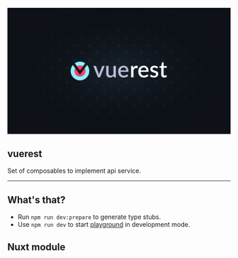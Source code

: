 ![vuerest](.github/banner.jpg)

## vuerest
Set of composables to implement api service.

---

## What's that?

- Run `npm run dev:prepare` to generate type stubs.
- Use `npm run dev` to start [playground](./playground) in development mode.

## Nuxt module
